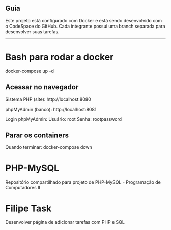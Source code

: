 ## Guia

Este projeto está configurado com Docker e está sendo desenvolvido com o CodeSpace do GitHub.
Cada integrante possui uma branch separada para desenvolver suas tarefas.

---

# Bash para rodar a docker
docker-compose up -d

## Acessar no navegador
Sistema PHP (site):
http://localhost:8080

phpMyAdmin (banco):
http://localhost:8081

Login phpMyAdmin:
Usuário: root
Senha: rootpassword

## Parar os containers
Quando terminar:
docker-compose down

# PHP-MySQL
Repositório compartilhado para projeto de PHP-MySQL - Programação de Computadores II




# Filipe Task
Desenvolver página de adicionar tarefas com PHP e SQL
